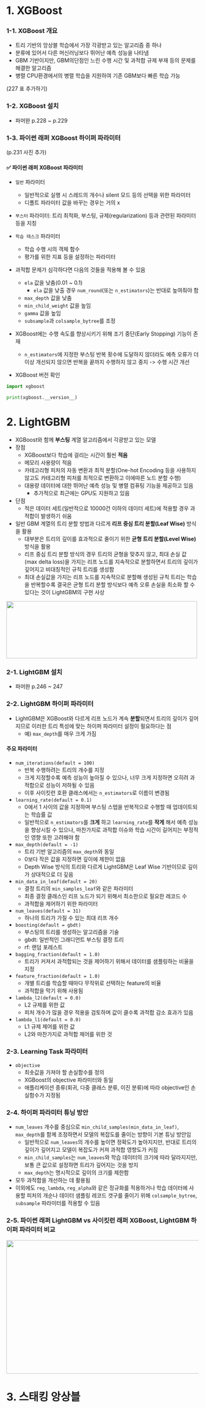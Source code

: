 # **1. XGBoost**

### **1-1. XGBoost 개요**
- 트리 기반의 앙상블 학습에서 가장 각광받고 있는 알고리즘 중 하나
- 분류에 있어서 다른 머신러닝보다 뛰어난 예측 성능을 나타냄
- GBM 기반이지만, GBM의단점인 느린 수행 시간 및 과적합 규제 부재 등의 문제를 해결한 알고리즘
- 병렬 CPU환경에서의 병렬 학습을 지원하여 기존 GBM보다 빠른 학습 가능

(227 표 추가하기)

### **1-2. XGBoost 설치**
- 파머완 p.228 ~ p.229

### **1-3. 파이썬 래퍼 XGBoost 하이퍼 파라미터**
(p.231 사진 추가) 
#### **✅ 파이썬 래퍼 XGBoost 파라미터**
- ```일반``` 파라미터
	- 일반적으로 실행 시 스레드의 개수나 silent 모드 등의 선택을 위한 파라미터
  - 디폴트 파라미터 값을 바꾸는 경우는 거의 x
- ```부스터``` 파라미터: 트리 최적화, 부스팅, 규제(regularization) 등과 관련된 파라미터 등을 지칭
- ```학습 태스크``` 파라미터
	- 학습 수행 시의 객체 함수 
	- 평가를 위한 지표 등을 설정하는 파라미터

- 과적합 문제가 심각하다면 다음의 것들을 적용해 볼 수 있음
	- ```ela``` 값을 낮춤(0.01 ~ 0.1)
		- ```ela``` 값을 낮출 경우 ```num_round```(또는 ```n_estimators```)는 반대로 높여줘야 함
	- ```max_depth``` 값을 낮춤
	- ```min_child_weight``` 값을 높임
	- ```gamma``` 값을 높임
	- ```subsample```과 ```colsample_bytree```를 조정

- XGBoost에는 수행 속도를 향상시키기 위해 조기 중단(Early Stopping) 기능이 존재
	- ```n_estimators```에 지정한 부스팅 반복 횟수에 도달하지 않더라도 예측 오류가 더 이상 개선되지 않으면 반복을 끝까지 수행하지 않고 중지 -> 수행 시간 개선

- XGBoost 버전 확인

```Python
import xgboost

print(xgboost.__version__)
```  













# **2. LightGBM**
- XGBoost와 함께 **부스팅** 계열 알고리즘에서 각광받고 있는 모델
- 장점
  - XGBoost보다 학습에 걸리는 시간이 훨씬 **적음**
  - 메모리 사용량이 적음
  - 카테고리형 피처의 자동 변환과 최적 분할(One-hot Encoding 등을 사용하지 않고도 카테고리형 피처를 최적으로 변환하고 이에따른 노드 분할 수행)
  - 대용량 데이터에 대한 뛰어난 예측 성능 및 병렬 컴퓨팅 기능을 제공하고 있음
    - 추가적으로 최근에는 GPU도 지원하고 있음 
- 단점
  - 적은 데이터 세트(일반적으로 10000건 이하의 데이터 세트)에 적용할 경우 과적합이 발생하기 쉬움
- 일반 GBM 계열의 트리 분할 방법과 다르게 **리프 중심 트리 분할(Leaf Wise)** 방식을 활용
  - 대부분은 트리의 깊이를 효과적으로 줄이기 위한 **균형 트리 분할(Level Wise)** 방식을 활용
  - 리프 중심 트리 분할 방식의 경우 트리의 균형을 맞추지 않고, 최대 손실 값(max delta loss)을 가지는 리프 노드를 지속적으로 분할하면서 트리의 깊이가 깊어지고 비대칭적인 규칙 트리를 생성함 
  - 최대 손실값을 가지는 리프 노드를 지속적으로 분할해 생성된 규칙 트리는 학습을 반복할수록 결국은 균형 트리 분할 방식보다 예측 오류 손실을 최소화 할 수 있다는 것이 LightGBM의 구현 사상

<img src = "https://github.com/chasubeen/ESAA_8th_YB/assets/98953721/a2ca08fb-6ce9-40be-836c-640c29690a49" width = 500 height = 150>


### **2-1. LightGBM 설치**
- 파머완 p.246 ~ 247

### **2-2. LightGBM 하이퍼 파라미터**
- LightGBM은 XGBoost와 다르게 리프 노드가 계속 **분할**되면서 트리의 깊이가 깊어지므로 이러한 트리 특성에 맞는 하이퍼 파라미터 설정이 필요하다는 점
  - 예) ```max_depth```를 매우 크게 가짐

#### **주요 파라미터**  
- ```num_iterations(default = 100)```
  - 반복 수행하려는 트리의 개수를 지정
  - 크게 지정할수록 예측 성능이 높아질 수 있으나, 너무 크게 지정하면 오히려 과적합으로 성능이 저하될 수 있음
  - 이후 사이킷런 호환 클래스에서는 ```n_estimators```로 이름이 변경됨 
- ```learning_rate(default = 0.1)```
  - 0에서 1 사이의 값을 지정하며 부스팅 스텝을 반복적으로 수행할 때 업데이트되는 학습률 값
  - 일반적으로 ```n_estimators```를 **크게** 하고 ```learning_rate```를 **작게** 해서 예측 성능을 향상시킬 수 있으나, 마찬가지로 과적합 이슈와 학습 시간이 길어지는 부정적인 영향 또한 고려해야 함
- ```max_depth(default = -1)```
  - 트리 기반 알고리즘의 ```max_depth```와 동일
  - 0보다 작은 값을 지정하면 깊이에 제한이 없음
  - Depth Wise 방식의 트리와 다르게 LightGBM은 Leaf Wise 기반이므로 깊이가 상대적으로 더 깊음
- ```min_data_in_leaf(default = 20)```
  - 결정 트리의 ```min_samples_leaf```와 같은 파라미터
  - 최종 결정 클래스인 리프 노드가 되기 위해서 최소한으로 필요한 레코드 수
  - 과적합을 제어하기 위한 파라미터
- ```num_leaves(default = 31)```
  - 하나의 트리가 가질 수 있는 최대 리프 개수 
- ```boosting(default = gbdt)```
  - 부스팅의 트리를 생성하는 알고리즘을 기술 
  - gbdt: 일반적인 그래디언트 부스팅 결정 트리
  - rf: 랜덤 포레스트
- ```bagging_fraction(default = 1.0)```
  - 트리가 커져서 과적합되는 것을 제어하기 위해서 데이터를 샘플링하는 비율을 지정
- ```feature_fraction(default = 1.0)```
  - 개별 트리를 학습할 때마다 무작위로 선택하는 feature의 비율
  - 과적합을 막기 위해 사용됨 
- ```lambda_l2(default = 0.0)```
  - L2 규제를 위한 값 
  - 피처 개수가 많을 경우 적용을 검토하며 값이 클수록 과적합 감소 효과가 있음
- ```lambda_l1(default = 0.0)```
  - L1 규제 제어를 위한 값
  - L2와 마찬가지로 과적합 제어를 위한 것

### **2-3. Learning Task 파라미터**
- ```objective```
  - 최솟값을 가져야 할 손실함수를 정의
  - XGBoost의 objective 파라미터와 동일
  - 애플리케이션 종류(회귀, 다중 클래스 분류, 이진 분류)에 따라 objective인 손실함수가 지정됨 

### **2-4. 하이퍼 파라미터 튜닝 방안**
- ```num_leaves``` 개수를 중심으로 ```min_child_samples(min_data_in_leaf)```, ```max_depth```를 함께 조정하면서 모델의 복잡도를 줄이는 방향이 기본 튜닝 방안임
  - 일반적으로 ```num_leaves```의 개수를 높이면 정확도가 높아지지만, 반대로 트리의 깊이가 깊어지고 모델이 복잡도가 커져 과적합 영향도가 커짐
  - ```min_child_samples```는  ```num_leaves```와 학습 데이터의 크기에 따라 달라지지만, 보통 큰 값으로 설정하면 트리가 깊어지는 것을 방지
  - ```max_depth```는 명시적으로 깊이의 크기를 제한함
- 모두 과적합을 개선하는 데 활용됨
- 이외에도 ```reg_lambda```, ```reg_alpha```와 같은 정규화를 적용하거나 학습 데이터에 사용할 피처의 개순나 데이터 샘플링 레코드 갯구를 줄이기 위해 ```colsample_bytree```, ```subsample``` 파라미터를 적용할 수 있음

### **2-5. 파이썬 래퍼 LightGBM vs 사이킷런 래퍼 XGBoost, LightGBM 하이퍼 파라미터 비교**

<img src = "https://github.com/chasubeen/ESAA_8th_YB/assets/98953721/ddd4bc4f-cc49-45cc-be4f-71b48d32fba6" width = 800 height = 350>


# **3. 스태킹 앙상블**

























